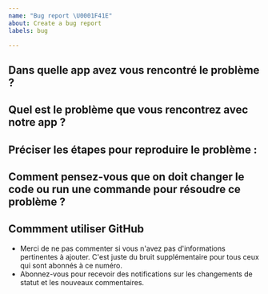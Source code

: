 ```yaml
---
name: "Bug report \U0001F41E"
about: Create a bug report
labels: bug

---
```


<!-- Nous comprenons que vous rencontrez un problème avec nos applications; nous voulons vous aider avec ça!

**VOTRE PUBLICATION SERA SUPPRIMÉE SI ELLE EST DE FAIBLE QUALITÉ** :

Veuillez montrer les efforts que vous avez déployés pour résoudre le problème et soyez précis.

Les gens donnent de leur temps pour aider! Les messages à faible effort ne sont pas susceptibles d'obtenir de bonnes réponses !

 -->

## Dans quelle app avez vous rencontré le problème ?



## Quel est le problème que vous rencontrez avec notre app ?



## Préciser les étapes pour reproduire le problème :



## Comment pensez-vous que on doit changer le code ou run une commande pour résoudre ce problème ?



## Commment utiliser GitHub

* Merci de ne pas commenter si vous n'avez pas d'informations pertinentes à ajouter. C'est juste du bruit supplémentaire pour tous ceux qui sont abonnés à ce numéro.
* Abonnez-vous pour recevoir des notifications sur les changements de statut et les nouveaux commentaires.
